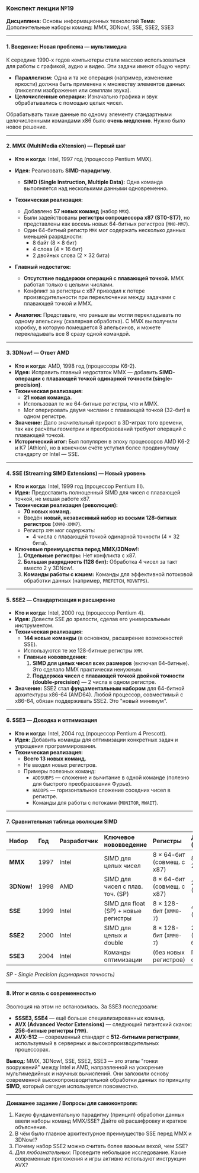 ### **Конспект лекции №19**
**Дисциплина:** Основы информационных технологий
**Тема:** Дополнительные наборы команд: MMX, 3DNow!, SSE, SSE2, SSE3

---

#### **1. Введение: Новая проблема — мультимедиа**

К середине 1990-х годов компьютеры стали массово использоваться для работы с графикой, аудио и видео. Эти задачи имеют общую черту:
*   **Параллелизм:** Одна и та же операция (например, изменение яркости) должна быть применена к множеству элементов данных (пикселям изображения или семплам звука).
*   **Целочисленные операции:** Изначально графика и звук обрабатывались с помощью целых чисел.

Обрабатывать такие данные по одному элементу стандартными целочисленными командами x86 было **очень медленно**. Нужно было новое решение.

---

#### **2. MMX (MultiMedia eXtension) — Первый шаг**

*   **Кто и когда:** Intel, 1997 год (процессор Pentium MMX).
*   **Идея:** Реализовать **SIMD-парадигму**.
    *   **SIMD (Single Instruction, Multiple Data):** Одна команда выполняется над несколькими данными одновременно.
*   **Техническая реализация:**
    *   Добавлено **57 новых команд** (набор `MMX`).
    *   Были задействованы **регистры сопроцессора x87 (ST0-ST7)**, но представлены как восемь новых 64-битных регистров (`MM0-MM7`).
    *   Один 64-битный регистр `MMX` мог содержать несколько данных меньшей разрядности:
        *   8 байт (8 × 8 бит)
        *   4 слова (4 × 16 бит)
        *   2 двойных слова (2 × 32 бита)
*   **Главный недостаток:**
    *   **Отсутствие поддержки операций с плавающей точкой.** MMX работал только с целыми числами.
    *   Конфликт за регистры с x87 приводил к потере производительности при переключении между задачами с плавающей точкой и MMX.

*   **Аналогия:** Представьте, что раньше вы могли перекладывать по одному апельсину (скалярная обработка). С MMX вы получили коробку, в которую помещается 8 апельсинов, и можете перекладывать все 8 сразу одной командой.

---

#### **3. 3DNow! — Ответ AMD**

*   **Кто и когда:** AMD, 1998 год (процессоры K6-2).
*   **Идея:** Исправить главный недостаток MMX — добавить **SIMD-операции с плавающей точкой одинарной точности (single-precision)**.
*   **Техническая реализация:**
    *   **21 новая команда.**
    *   Использовал те же 64-битные регистры, что и MMX.
    *   Мог оперировать двумя числами с плавающей точкой (32-бит) в одном регистре.
*   **Значение:** Дало значительный прирост в 3D-играх того времени, так как расчёты геометрии и преобразований требуют операций с плавающей точкой.
*   **Исторический итог:** Был популярен в эпоху процессоров AMD K6-2 и K7 (Athlon), но в конечном счёте уступил более продвинутому стандарту от Intel — SSE.

---

#### **4. SSE (Streaming SIMD Extensions) — Новый уровень**

*   **Кто и когда:** Intel, 1999 год (процессор Pentium III).
*   **Идея:** Предоставить полноценный SIMD для чисел с плавающей точкой, не мешая работе x87.
*   **Техническая реализация (революция):**
    *   **70 новых команд.**
    *   Введён **новый, независимый набор из восьми 128-битных регистров** (`XMM0-XMM7`).
    *   Регистр `XMM` мог содержать:
        *   4 числа с плавающей точкой одинарной точности (4 × 32 бита).
*   **Ключевые преимущества перед MMX/3DNow!:**
    1.  **Отдельные регистры:** Нет конфликта с x87.
    2.  **Большая разрядность (128 бит):** Обработка 4 чисел за такт вместо 2 у 3DNow!.
    3.  **Команды работы с кэшем:** Команды для эффективной потоковой обработки данных (например, `PREFETCH`, `MOVNTPS`).

---

#### **5. SSE2 — Стандартизация и расширение**

*   **Кто и когда:** Intel, 2000 год (процессор Pentium 4).
*   **Идея:** Довести SSE до зрелости, сделав его универсальным инструментом.
*   **Техническая реализация:**
    *   **144 новые команды** (в основном, расширение возможностей SSE).
    *   Используются те же 128-битные регистры `XMM`.
    *   **Главные нововведения:**
        1.  **SIMD для целых чисел всех размеров** (включая 64-битные). Это сделало MMX практически ненужным.
        2.  **Поддержка чисел с плавающей точкой двойной точности (double-precision)** — 2 числа в одном регистре.
*   **Значение:** SSE2 стал **фундаментальным набором** для 64-битной архитектуры x86-64 (AMD64). Любой процессор, совместимый с x86-64, обязан поддерживать SSE2. Это "новый минимум".

---

#### **6. SSE3 — Доводка и оптимизация**

*   **Кто и когда:** Intel, 2004 год (процессор Pentium 4 Prescott).
*   **Идея:** Добавить команды для оптимизации конкретных задач и упрощения программирования.
*   **Техническая реализация:**
    *   **Всего 13 новых команд.**
    *   Не вводил новых регистров.
    *   Примеры полезных команд:
        *   `ADDSUBPS` — сложение и вычитание в одной команде (полезно для быстрого преобразования Фурье).
        *   `HADDPS` — горизонтальное сложение соседних чисел в регистре.
        *   Команды для работы с потоками (`MONITOR`, `MWAIT`).

---

#### **7. Сравнительная таблица эволюции SIMD**

| Набор | Год | Разработчик | Ключевое нововведение | Регистры | Данные (пример) |
| :--- | :--- | :--- | :--- | :--- | :--- |
| **MMX** | 1997 | Intel | SIMD для целых чисел | 8 × 64-бит (совмещ. с x87) | 8 байт, 4 слова, 2 д.слова |
| **3DNow!**| 1998 | AMD | SIMD для чисел с плав. точ. (SP) | 8 × 64-бит (совмещ. с x87) | 2 числа float (32-бит) |
| **SSE** | 1999 | Intel | SIMD для float (SP) + новые регистры | 8 × 128-бит (`XMM0-7`) | 4 числа float (32-бит) |
| **SSE2** | 2000 | Intel | SIMD для целых и double | 8 × 128-бит (`XMM0-7`) | 2 числа double (64-бит), 16 байт |
| **SSE3** | 2004 | Intel | Команды оптимизации | (без новых регистров) | Горизонтальные операции |

*SP - Single Precision (одинарная точность)*

---

#### **8. Итог и связь с современностью**

Эволюция на этом не остановилась. За SSE3 последовали:
*   **SSSE3, SSE4** — ещё больше специализированных команд.
*   **AVX (Advanced Vector Extensions)** — следующий гигантский скачок: **256-битные регистры (`YMM`)**.
*   **AVX-512** — современный стандарт с **512-битными регистрами**, используемый в серверных и высокопроизводительных процессорах.

**Вывод:**
MMX, 3DNow!, SSE, SSE2, SSE3 — это этапы "гонки вооружений" между Intel и AMD, направленной на ускорение мультимедийных и научных вычислений. Они заложили основу современной высокопроизводительной обработки данных по принципу **SIMD**, который сегодня используется повсеместно.

---

**Домашнее задание / Вопросы для самоконтроля:**
1.  Какую фундаментальную парадигму (принцип) обработки данных ввели наборы команд MMX/SSE? Дайте её расшифровку и краткое объяснение.
2.  В чём было главное архитектурное преимущество SSE перед MMX и 3DNow!?
3.  Почему набор SSE2 можно считать более важным вехой, чем SSE?
4.  *Для любознательных:* Проведите небольшое исследование. Какие современные приложения и игры активно используют инструкции AVX?